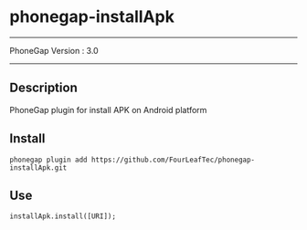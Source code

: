 phonegap-installApk
===================
----------
PhoneGap Version : 3.0

----------
## Description

PhoneGap plugin for install APK on Android platform

## Install
    phonegap plugin add https://github.com/FourLeafTec/phonegap-installApk.git

## Use
    installApk.install([URI]);
